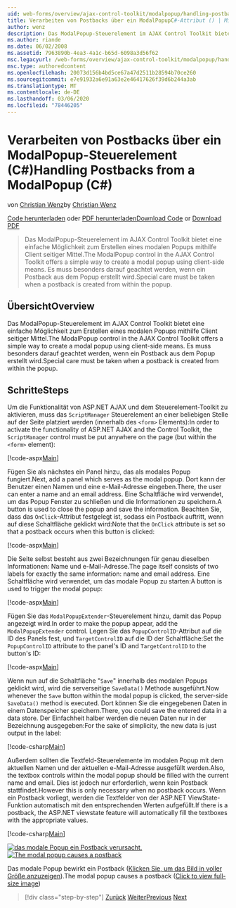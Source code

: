 ```yaml
---
uid: web-forms/overview/ajax-control-toolkit/modalpopup/handling-postbacks-from-a-modalpopup-cs
title: Verarbeiten von Postbacks über ein ModalPopupC#-Attribut () | Microsoft-Dokumentation
author: wenz
description: Das ModalPopup-Steuerelement im AJAX Control Toolkit bietet eine einfache Möglichkeit zum Erstellen eines modalen Popups mithilfe Client seitiger Mittel. Es muss besonders darauf geachtet werden, wenn ein POS...
ms.author: riande
ms.date: 06/02/2008
ms.assetid: 7963890b-4ea3-4a1c-b65d-6098a3d56f62
msc.legacyurl: /web-forms/overview/ajax-control-toolkit/modalpopup/handling-postbacks-from-a-modalpopup-cs
msc.type: authoredcontent
ms.openlocfilehash: 20073d156b4bd5ce67a47d2511b28594b70ce260
ms.sourcegitcommit: e7e91932a6e91a63e2e46417626f39d6b244a3ab
ms.translationtype: MT
ms.contentlocale: de-DE
ms.lasthandoff: 03/06/2020
ms.locfileid: "78446205"
---
```

# <a name="handling-postbacks-from-a-modalpopup-c"></a><span data-ttu-id="a2836-104">Verarbeiten von Postbacks über ein ModalPopup-Steuerelement (C#)</span><span class="sxs-lookup"><span data-stu-id="a2836-104">Handling Postbacks from a ModalPopup (C#)</span></span>

<span data-ttu-id="a2836-105">von [Christian Wenz](https://github.com/wenz)</span><span class="sxs-lookup"><span data-stu-id="a2836-105">by [Christian Wenz](https://github.com/wenz)</span></span>

<span data-ttu-id="a2836-106">[Code herunterladen](https://download.microsoft.com/download/2/4/0/24052038-f942-4336-905b-b60ae56f0dd5/ModalPopup3.cs.zip) oder [PDF herunterladen](https://download.microsoft.com/download/b/6/a/b6ae89ee-df69-4c87-9bfb-ad1eb2b23373/modalpopup3CS.pdf)</span><span class="sxs-lookup"><span data-stu-id="a2836-106">[Download Code](https://download.microsoft.com/download/2/4/0/24052038-f942-4336-905b-b60ae56f0dd5/ModalPopup3.cs.zip) or [Download PDF](https://download.microsoft.com/download/b/6/a/b6ae89ee-df69-4c87-9bfb-ad1eb2b23373/modalpopup3CS.pdf)</span></span>

> <span data-ttu-id="a2836-107">Das ModalPopup-Steuerelement im AJAX Control Toolkit bietet eine einfache Möglichkeit zum Erstellen eines modalen Popups mithilfe Client seitiger Mittel.</span><span class="sxs-lookup"><span data-stu-id="a2836-107">The ModalPopup control in the AJAX Control Toolkit offers a simple way to create a modal popup using client-side means.</span></span> <span data-ttu-id="a2836-108">Es muss besonders darauf geachtet werden, wenn ein Postback aus dem Popup erstellt wird.</span><span class="sxs-lookup"><span data-stu-id="a2836-108">Special care must be taken when a postback is created from within the popup.</span></span>

## <a name="overview"></a><span data-ttu-id="a2836-109">Übersicht</span><span class="sxs-lookup"><span data-stu-id="a2836-109">Overview</span></span>

<span data-ttu-id="a2836-110">Das ModalPopup-Steuerelement im AJAX Control Toolkit bietet eine einfache Möglichkeit zum Erstellen eines modalen Popups mithilfe Client seitiger Mittel.</span><span class="sxs-lookup"><span data-stu-id="a2836-110">The ModalPopup control in the AJAX Control Toolkit offers a simple way to create a modal popup using client-side means.</span></span> <span data-ttu-id="a2836-111">Es muss besonders darauf geachtet werden, wenn ein Postback aus dem Popup erstellt wird.</span><span class="sxs-lookup"><span data-stu-id="a2836-111">Special care must be taken when a postback is created from within the popup.</span></span>

## <a name="steps"></a><span data-ttu-id="a2836-112">Schritte</span><span class="sxs-lookup"><span data-stu-id="a2836-112">Steps</span></span>

<span data-ttu-id="a2836-113">Um die Funktionalität von ASP.NET AJAX und dem Steuerelement-Toolkit zu aktivieren, muss das `ScriptManager` Steuerelement an einer beliebigen Stelle auf der Seite platziert werden (innerhalb des `<form>` Elements):</span><span class="sxs-lookup"><span data-stu-id="a2836-113">In order to activate the functionality of ASP.NET AJAX and the Control Toolkit, the `ScriptManager` control must be put anywhere on the page (but within the `<form>` element):</span></span>

[!code-aspx[Main](handling-postbacks-from-a-modalpopup-cs/samples/sample1.aspx)]

<span data-ttu-id="a2836-114">Fügen Sie als nächstes ein Panel hinzu, das als modales Popup fungiert.</span><span class="sxs-lookup"><span data-stu-id="a2836-114">Next, add a panel which serves as the modal popup.</span></span> <span data-ttu-id="a2836-115">Dort kann der Benutzer einen Namen und eine e-Mail-Adresse eingeben.</span><span class="sxs-lookup"><span data-stu-id="a2836-115">There, the user can enter a name and an email address.</span></span> <span data-ttu-id="a2836-116">Eine Schaltfläche wird verwendet, um das Popup Fenster zu schließen und die Informationen zu speichern.</span><span class="sxs-lookup"><span data-stu-id="a2836-116">A button is used to close the popup and save the information.</span></span> <span data-ttu-id="a2836-117">Beachten Sie, dass das `OnClick`-Attribut festgelegt ist, sodass ein Postback auftritt, wenn auf diese Schaltfläche geklickt wird:</span><span class="sxs-lookup"><span data-stu-id="a2836-117">Note that the `OnClick` attribute is set so that a postback occurs when this button is clicked:</span></span>

[!code-aspx[Main](handling-postbacks-from-a-modalpopup-cs/samples/sample2.aspx)]

<span data-ttu-id="a2836-118">Die Seite selbst besteht aus zwei Bezeichnungen für genau dieselben Informationen: Name und e-Mail-Adresse.</span><span class="sxs-lookup"><span data-stu-id="a2836-118">The page itself consists of two labels for exactly the same information: name and email address.</span></span> <span data-ttu-id="a2836-119">Eine Schaltfläche wird verwendet, um das modale Popup zu starten:</span><span class="sxs-lookup"><span data-stu-id="a2836-119">A button is used to trigger the modal popup:</span></span>

[!code-aspx[Main](handling-postbacks-from-a-modalpopup-cs/samples/sample3.aspx)]

<span data-ttu-id="a2836-120">Fügen Sie das `ModalPopupExtender`-Steuerelement hinzu, damit das Popup angezeigt wird.</span><span class="sxs-lookup"><span data-stu-id="a2836-120">In order to make the popup appear, add the `ModalPopupExtender` control.</span></span> <span data-ttu-id="a2836-121">Legen Sie das `PopupControlID`-Attribut auf die ID des Panels fest, und `TargetControlID` auf die ID der Schaltfläche:</span><span class="sxs-lookup"><span data-stu-id="a2836-121">Set the `PopupControlID` attribute to the panel's ID and `TargetControlID` to the button's ID:</span></span>

[!code-aspx[Main](handling-postbacks-from-a-modalpopup-cs/samples/sample4.aspx)]

<span data-ttu-id="a2836-122">Wenn nun auf die Schaltfläche "`Save`" innerhalb des modalen Popups geklickt wird, wird die serverseitige `SaveData()` Methode ausgeführt.</span><span class="sxs-lookup"><span data-stu-id="a2836-122">Now whenever the `Save` button within the modal popup is clicked, the server-side `SaveData()` method is executed.</span></span> <span data-ttu-id="a2836-123">Dort können Sie die eingegebenen Daten in einem Datenspeicher speichern.</span><span class="sxs-lookup"><span data-stu-id="a2836-123">There, you could save the entered data in a data store.</span></span> <span data-ttu-id="a2836-124">Der Einfachheit halber werden die neuen Daten nur in der Bezeichnung ausgegeben:</span><span class="sxs-lookup"><span data-stu-id="a2836-124">For the sake of simplicity, the new data is just output in the label:</span></span>

[!code-csharp[Main](handling-postbacks-from-a-modalpopup-cs/samples/sample5.cs)]

<span data-ttu-id="a2836-125">Außerdem sollten die Textfeld-Steuerelemente im modalen Popup mit dem aktuellen Namen und der aktuellen e-Mail-Adresse ausgefüllt werden.</span><span class="sxs-lookup"><span data-stu-id="a2836-125">Also, the textbox controls within the modal popup should be filled with the current name and email.</span></span> <span data-ttu-id="a2836-126">Dies ist jedoch nur erforderlich, wenn kein Postback stattfindet.</span><span class="sxs-lookup"><span data-stu-id="a2836-126">However this is only necessary when no postback occurs.</span></span> <span data-ttu-id="a2836-127">Wenn ein Postback vorliegt, werden die Textfelder von der ASP.NET ViewState-Funktion automatisch mit den entsprechenden Werten aufgefüllt.</span><span class="sxs-lookup"><span data-stu-id="a2836-127">If there is a postback, the ASP.NET viewstate feature will automatically fill the textboxes with the appropriate values.</span></span>

[!code-csharp[Main](handling-postbacks-from-a-modalpopup-cs/samples/sample6.cs)]

<span data-ttu-id="a2836-128">[![das modale Popup ein Postback verursacht.](handling-postbacks-from-a-modalpopup-cs/_static/image2.png)](handling-postbacks-from-a-modalpopup-cs/_static/image1.png)</span><span class="sxs-lookup"><span data-stu-id="a2836-128">[![The modal popup causes a postback](handling-postbacks-from-a-modalpopup-cs/_static/image2.png)](handling-postbacks-from-a-modalpopup-cs/_static/image1.png)</span></span>

<span data-ttu-id="a2836-129">Das modale Popup bewirkt ein Postback ([Klicken Sie, um das Bild in voller Größe anzuzeigen](handling-postbacks-from-a-modalpopup-cs/_static/image3.png)).</span><span class="sxs-lookup"><span data-stu-id="a2836-129">The modal popup causes a postback ([Click to view full-size image](handling-postbacks-from-a-modalpopup-cs/_static/image3.png))</span></span>

> [!div class="step-by-step"]
> <span data-ttu-id="a2836-130">[Zurück](using-modalpopup-with-a-repeater-control-cs.md)
> [Weiter](positioning-a-modalpopup-cs.md)</span><span class="sxs-lookup"><span data-stu-id="a2836-130">[Previous](using-modalpopup-with-a-repeater-control-cs.md)
[Next](positioning-a-modalpopup-cs.md)</span></span>
